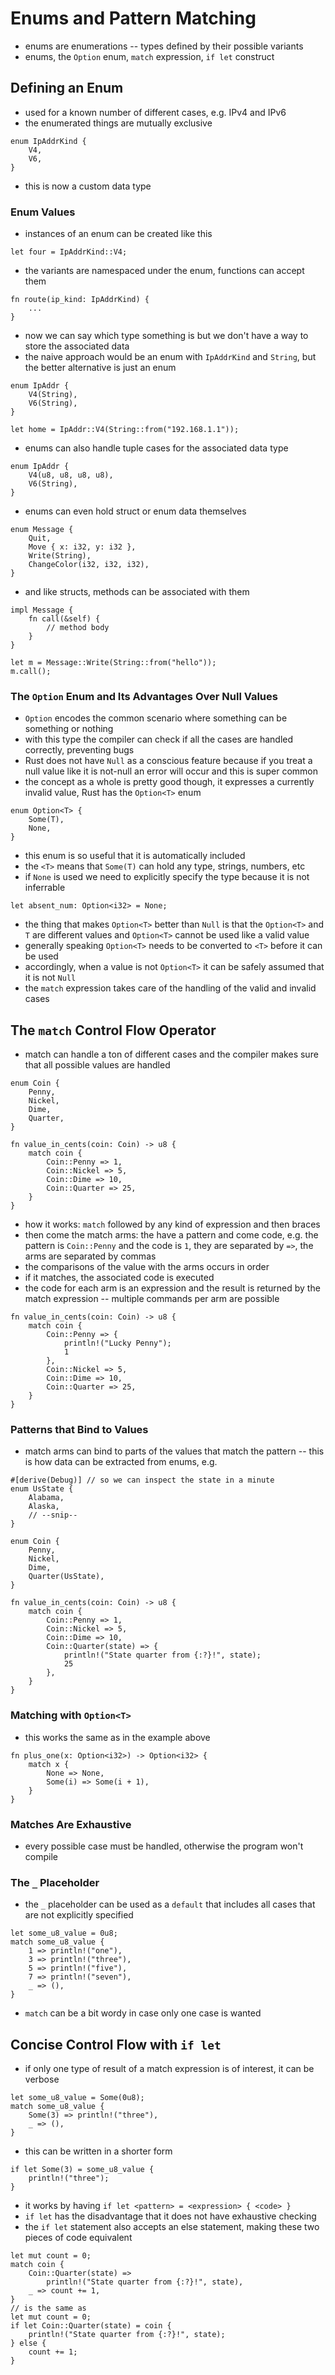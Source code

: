 # Enums and Pattern Matching

- enums are enumerations -- types defined by their possible variants
- enums, the `Option` enum, `match` expression, `if let` construct

## Defining an Enum

- used for a known number of different cases, e.g. IPv4 and IPv6
- the enumerated things are mutually exclusive
```
enum IpAddrKind {
    V4,
    V6,
}
```
- this is now a custom data type

### Enum Values

- instances of an enum can be created like this
```
let four = IpAddrKind::V4;
```
- the variants are namespaced under the enum, functions can accept them
```
fn route(ip_kind: IpAddrKind) {
    ...
}
```
- now we can say which type something is but we don't have a way to store the
associated data
- the naive approach would be an enum with `IpAddrKind` and `String`, but the
better alternative is just an enum
```
enum IpAddr {
    V4(String),
    V6(String),
}

let home = IpAddr::V4(String::from("192.168.1.1"));
```
- enums can also handle tuple cases for the associated data type
```
enum IpAddr {
    V4(u8, u8, u8, u8),
    V6(String),
}
```
- enums can even hold struct or enum data themselves
```
enum Message {
    Quit,
    Move { x: i32, y: i32 },
    Write(String),
    ChangeColor(i32, i32, i32),
}
```
- and like structs, methods can be associated with them
```
impl Message {
    fn call(&self) {
        // method body 
    }
}

let m = Message::Write(String::from("hello"));
m.call();
```

### The `Option` Enum and Its Advantages Over Null Values

- `Option` encodes the common scenario where something can be something or
nothing
- with this type the compiler can check if all the cases are handled correctly,
preventing bugs
- Rust does not have `Null` as a conscious feature because if you treat a null
value like it is not-null an error will occur and this is super common
- the concept as a whole is pretty good though, it expresses a currently
invalid value, Rust has the `Option<T>` enum
```
enum Option<T> {
    Some(T),
    None,
}
```
- this enum is so useful that it is automatically included
- the `<T>` means that `Some(T)` can hold any type, strings, numbers, etc
- if `None` is used we need to explicitly specify the type because it is not
inferrable
```
let absent_num: Option<i32> = None;
```
- the thing that makes `Option<T>` better than `Null` is that the `Option<T>` 
and `T` are different values and `Option<T>` cannot be used like a valid value
- generally speaking `Option<T>` needs to be converted to `<T>` before it can
be used
- accordingly, when a value is not `Option<T>` it can be safely assumed that it
is not `Null`
- the `match` expression takes care of the handling of the valid and invalid
cases

## The `match` Control Flow Operator

- match can handle a ton of different cases and the compiler makes sure that
all possible values are handled
```
enum Coin {
    Penny,
    Nickel,
    Dime,
    Quarter,
}

fn value_in_cents(coin: Coin) -> u8 {
    match coin {
        Coin::Penny => 1,
        Coin::Nickel => 5,
        Coin::Dime => 10,
        Coin::Quarter => 25,
    }
}
```
- how it works: `match` followed by any kind of expression and then braces
- then come the match arms: the have a pattern and come code, e.g. the pattern
is `Coin::Penny` and the code is `1`, they are separated by `=>`, the arms are
separated by commas
- the comparisons of the value with the arms occurs in order
- if it matches, the associated code is executed
- the code for each arm is an expression and the result is returned by the
match expression -- multiple commands per arm are possible
```
fn value_in_cents(coin: Coin) -> u8 {
    match coin {
        Coin::Penny => {
            println!("Lucky Penny");
            1
        },
        Coin::Nickel => 5,
        Coin::Dime => 10,
        Coin::Quarter => 25,
    }
}
```

### Patterns that Bind to Values

- match arms can bind to parts of the values that match the pattern -- this is
how data can be extracted from enums, e.g.
```
#[derive(Debug)] // so we can inspect the state in a minute
enum UsState {
    Alabama,
    Alaska,
    // --snip--
}

enum Coin {
    Penny,
    Nickel,
    Dime,
    Quarter(UsState),
}

fn value_in_cents(coin: Coin) -> u8 {
    match coin {
        Coin::Penny => 1,
        Coin::Nickel => 5,
        Coin::Dime => 10,
        Coin::Quarter(state) => {
            println!("State quarter from {:?}!", state);
            25
        },
    }
}
```

### Matching with `Option<T>`

- this works the same as in the example above
```
fn plus_one(x: Option<i32>) -> Option<i32> {
    match x {
        None => None,
        Some(i) => Some(i + 1),
    }
}
```

### Matches Are Exhaustive

- every possible case must be handled, otherwise the program won't compile

### The `_` Placeholder

- the `_` placeholder can be used as a `default` that includes all cases that
are not explicitly specified
```
let some_u8_value = 0u8;
match some_u8_value {
    1 => println!("one"),
    3 => println!("three"),
    5 => println!("five"),
    7 => println!("seven"),
    _ => (),
}
```
- `match` can be a bit wordy in case only one case is wanted

## Concise Control Flow with `if let`

- if only one type of result of a match expression is of interest, it can be
verbose
```
let some_u8_value = Some(0u8);
match some_u8_value {
    Some(3) => println!("three"),
    _ => (),
}
```
- this can be written in a shorter form
```
if let Some(3) = some_u8_value {
    println!("three");
}
```
- it works by having `if let <pattern> = <expression> { <code> }`
- `if let` has the disadvantage that it does not have exhaustive checking
- the `if let` statement also accepts an else statement, making these two
pieces of code equivalent
```
let mut count = 0;
match coin {
    Coin::Quarter(state) => 
        println!("State quarter from {:?}!", state),
    _ => count += 1,
}
// is the same as
let mut count = 0;
if let Coin::Quarter(state) = coin {
    println!("State quarter from {:?}!", state);
} else {
    count += 1;
}
```
